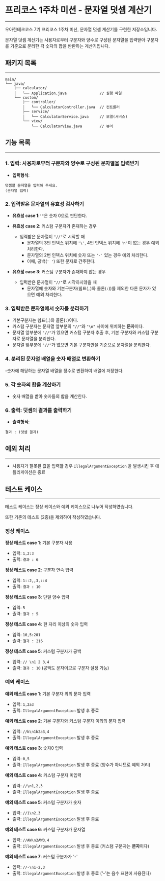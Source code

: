 # 프리코스 1주차 미션 - 문자열 덧셈 계산기

---
우아한테크코스 7기 프리코스 1주차 미션, 문자열 덧셈 계산기를 구현한 저장소입니다.

문자열 덧셈 계산기는 사용자로부터 구분자와 양수로 구성된 문자열을 입력받아 구분자를 기준으로 분리한 각 숫자의 합을 반환하는 계산기입니다.

## 패키지 목록

---

```
main/
└── java/
    ├── calculator/
    │   └── Application.java               // 실행 파일
    └── custom/
        ├── controller/
        │   └── CalculatorController.java  // 컨트롤러
        ├── service/
        │   └── CalculatorService.java     // 모델(서비스)
        └── view/
            └── CalculatorView.java        // 뷰어
```

## 기능 목록

---

### 1. 입력: 사용자로부터 구분자와 양수로 구성된 문자열을 입력받기

- **입력형식**:

```입력형식
덧셈할 문자열을 입력해 주세요.
(문자열 입력)
```

### 2. 입력받은 문자열의 유효성 검사하기

- **유효성 case 1**:`""`은 숫자 0으로 판단한다.

- **유효성 case 2**: 커스텀 구분자가 존재하는 경우
    - 입력받은 문자열이 `"//"`로 시작할 때
        - 문자열의 3번 인덱스 위치에 `'\'`, 4번 인덱스 위치에 `'n'`이 없는 경우 예외 처리한다.
        - 문자열의 2번 인덱스 위치에 숫자 또는 `'-'` 있는 경우 예외 처리한다.
        - 이때, 공백(`' '`) 또한 문자로 간주한다.

- **유효성 case 3**: 커스텀 구분자가 존재하지 않는 경우
    - 입력받은 문자열이 `"//"`로 시작하지않을 때
        - 문자열에 숫자와 기본구분자(쉼표(`,`)와 콜론(`:`))를 제외한 다른 문자가 있으면 예외 처리한다.

### 3. 입력받은 문자열에서 숫자를 분리하기

- 기본구분자는 쉼표(`,`)와 콜론(`:`)이다.
- 커스텀 구분자는 문자열 앞부분의 `"//"`와 `"\n"` 사이에 위치하는 **문자**이다.
- 문자열 앞부분에 `"//"`가 있으면 커스텀 구분자 추출 후, 기본 구분자와 커스텀 구분자로 문자열을 분리한다.
- 문자열 앞부분에 `"//"`가 없으면 기본 구분자만을 기준으로 문자열을 분리한다.

### 4. 분리된 문자열 배열을 숫자 배열로 변환하기

-숫자에 해당하는 문자열 배열을 정수로 변환하여 배열에 저장한다.

### 5. 각 숫자의 합을 계산하기

- 숫자 배열을 받아 숫자들의 합을 계산한다.

### 6. 출력: 덧셈의 결과를 출력하기

- **출력형식**:

```출력형식
결과 : (덧셈 결과)
```

## 예외 처리

---

- 사용자가 잘못된 값을 입력할 경우 `IllegalArgumentException` 을 발생시킨 후 애플리케이션은 종료

## 테스트 케이스

---

테스트 케이스는 정상 케이스와 예외 케이스으로 나누어 작성하였습니다.

또한 기존의 테스트 (2종)을 제외하여 작성하였습니다.

### 정상 케이스

**정상 테스트 case 1**: 기본 구분자 사용

- 입력: `1,2:3`
- 출력: `결과 : 6`

**정상 테스트 case 2**: 구분자 연속 입력

- 입력: `1::2,,3,::4`
- 출력: `결과 : 10`

**정상 테스트 case 3**: 단일 양수 입력

- 입력: `5`
- 출력: `결과 : 5`

**정상 테스트 case 4**: 한 자리 이상의 숫자 입력

- 입력: `10,5:201`
- 출력: `결과 : 216`

**정상 테스트 case 5**: 커스텀 구분자가 공백

- 입력: `// \n1 2 3,4`
- 출력: `결과 : 10` (공백도 문자이므로 구분자 설정 가능)

### 예외 케이스

**예외 테스트 case 1**: 기본 구분자 외의 문자 입력

- 입력: `1,2a3`
- 출력: `IllegalArgumentException` 발생 후 종료

**예외 테스트 case 2**: 기본 구분자와 커스텀 구분자 이외의 문자 입력

- 입력: `//b\n1b2a3,4`
- 출력: `IllegalArgumentException` 발생 후 종료

**예외 테스트 case 3**: 숫자0 입력

- 입력: `0,5`
- 출력: `IllegalArgumentException` 발생 후 종료 (양수가 아니므로 예외 처리)

**예외 테스트 case 4**: 커스텀 구분자 미입력

- 입력: `//\n1,2,3`
- 출력: `IllegalArgumentException` 발생 후 종료

**예외 테스트 case 5**: 커스텀 구분자가 숫자

- 입력: `//1\n2,3`
- 출력: `IllegalArgumentException` 발생 후 종료

**예외 테스트 case 6**: 커스텀 구분자가 문자열

- 입력: `//AW\n2AW3,4`
- 출력: `IllegalArgumentException` 발생 후 종료 (커스텀 구분자는 **문자**이다)

**예외 테스트 case 7**: 커스텀 구분자가 '-'

- 입력: `//-\n1-2,3`
- 출력: `IllegalArgumentException` 발생 후 종료 ('-'는 음수 표현에 사용된다)

